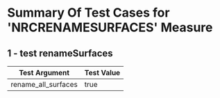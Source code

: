 # Summary Of Test Cases for 'NRCRENAMESURFACES' Measure
 
## 1 - test renameSurfaces
| Test Argument | Test Value |
| ------------- | ---------- |
| rename_all_surfaces |true |
 
